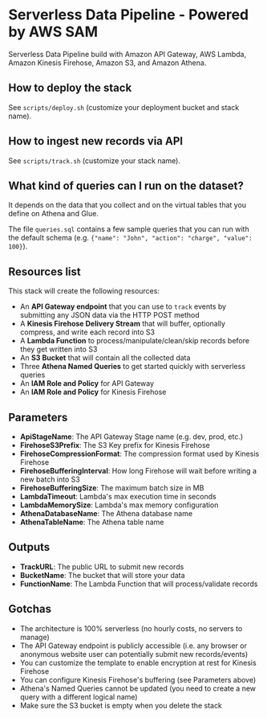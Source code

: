 # Serverless Data Pipeline - Powered by AWS SAM
Serverless Data Pipeline build with Amazon API Gateway, AWS Lambda, Amazon Kinesis Firehose, Amazon S3, and Amazon Athena.

## How to deploy the stack 

See `scripts/deploy.sh` (customize your deployment bucket and stack name).

## How to ingest new records via API

See `scripts/track.sh` (customize your stack name).

## What kind of queries can I run on the dataset?

It depends on the data that you collect and on the virtual tables that you define on Athena and Glue.

The file `queries.sql` contains a few sample queries that you can run with the default schema (e.g. `{"name": "John", "action": "charge", "value": 100}`).

## Resources list

This stack will create the following resources:

* An **API Gateway endpoint** that you can use to `track` events by submitting any JSON data via the HTTP POST method
* A **Kinesis Firehose Delivery Stream** that will buffer, optionally compress, and write each record into S3
* A **Lambda Function** to process/manipulate/clean/skip records before they get written into S3
* An **S3 Bucket** that will contain all the collected data
* Three **Athena Named Queries** to get started quickly with serverless queries
* An **IAM Role and Policy** for API Gateway
* An **IAM Role and Policy** for Kinesis Firehose


## Parameters

* **ApiStageName**: The API Gateway Stage name (e.g. dev, prod, etc.)
* **FirehoseS3Prefix**: The S3 Key prefix for Kinesis Firehose
* **FirehoseCompressionFormat**: The compression format used by Kinesis Firehose
* **FirehoseBufferingInterval**: How long Firehose will wait before writing a new batch into S3
* **FirehoseBufferingSize**: The maximum batch size in MB
* **LambdaTimeout**: Lambda's max execution time in seconds
* **LambdaMemorySize**: Lambda's max memory configuration
* **AthenaDatabaseName**: The Athena database name
* **AthenaTableName**: The Athena table name

## Outputs

* **TrackURL**: The public URL to submit new records
* **BucketName**: The bucket that will store your data
* **FunctionName**: The Lambda Function that will process/validate records

## Gotchas

* The architecture is 100% serverless (no hourly costs, no servers to manage)
* The API Gateway endpoint is publicly accessible (i.e. any browser or anonymous website user can potentially submit new records/events)
* You can customize the template to enable encryption at rest for Kinesis Firehose
* You can configure Kinesis Firehose's buffering (see Parameters above)
* Athena's Named Queries cannot be updated (you need to create a new query with a different logical name)
* Make sure the S3 bucket is empty when you delete the stack
